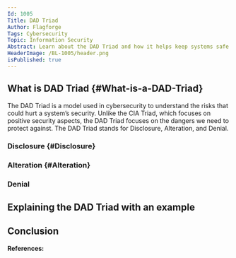```yaml
---
Id: 1005
Title: DAD Triad
Author: Flagforge
Tags: Cybersecurity
Topic: Information Security
Abstract: Learn about the DAD Triad and how it helps keep systems safe.
HeaderImage: /BL-1005/header.png
isPublished: true
---
```


## What is DAD Triad {#What-is-a-DAD-Triad}

 The DAD Triad is a model used in cybersecurity to understand the risks that could hurt a system’s security. Unlike the CIA Triad, which focuses on positive security aspects, the DAD Triad focuses on the dangers we need to protect against. The DAD Triad stands for Disclosure, Alteration, and Denial.

### Disclosure {#Disclosure}
### Alteration {#Alteration}
### Denial
## Explaining the DAD Triad with an example
## Conclusion

**References:** 